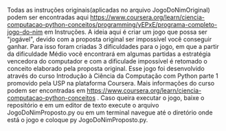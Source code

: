 Todas as instruções originais(aplicadas no arquivo JogoDoNimOriginal) podem ser encontradas aqui https://www.coursera.org/learn/ciencia-computacao-python-conceitos/programming/yEPxE/programa-completo-jogo-do-nim em Instruções.
A ideia aqui é criar um jogo que possa ser "jogável", devido com a proposta original ser impossível você conseguir ganhar.
Para isso foram criadas 3 dificuldades para o jogo, em que a partir da dificuldade Médio você encontrará em algumas partidas a estratégia vencedora do computador e com a dificulade impossível é retomado o conceito elaborado pela proposta original.
Esse jogo foi desenvolvido através do curso Introdução à Ciência da Computação com Python parte 1 promovido pela USP na plataforma Coursera.
Mais informações do curso podem ser encontradas em https://www.coursera.org/learn/ciencia-computacao-python-conceitos .
Caso queira executar o jogo, baixe o repositório e em um editor de texto execute o arquivo JogoDoNimProposto.py ou em um terminal navegue até o diretório onde está o jogo e coloque py JogoDoNimProposto.py.
